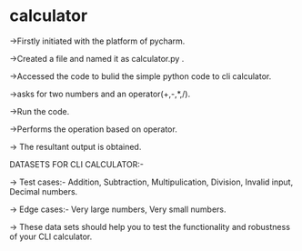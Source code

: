 # calculator
->Firstly initiated with the platform of pycharm.

->Created a file and named it as calculator.py .

->Accessed the code to bulid the simple python code to cli calculator.

->asks for two numbers and an operator(+,-,*,/).

->Run the code.

->Performs the operation based on operator.

-> The resultant output is obtained. 


DATASETS FOR CLI CALCULATOR:-

-> Test cases:-
 Addition,
 Subtraction,
 Multipulication,
 Division,
 Invalid input,
 Decimal numbers.

 -> Edge cases:-
 Very large numbers,
 Very small numbers.
 
-> These data sets should help you to test the functionality and robustness of your CLI calculator.
